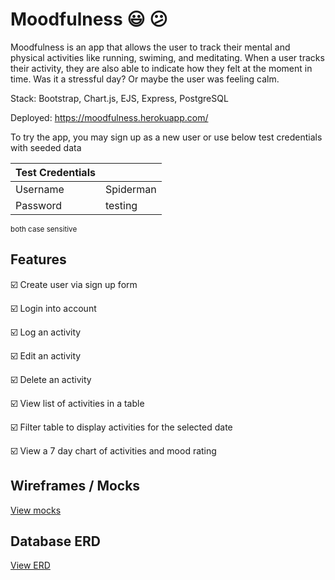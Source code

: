 # Moodfulness :smiley: :confused:

Moodfulness is an app that allows the user to track their mental and physical activities like running, swiming, and meditating. When a user tracks their activity, they are also able to indicate how they felt at the moment in time. Was it a stressful day? Or maybe the user was feeling calm.

Stack: Bootstrap, Chart.js, EJS, Express, PostgreSQL

Deployed: https://moodfulness.herokuapp.com/

To try the app, you may sign up as a new user or use below test credentials with seeded data

| Test Credentials |  |
| ------------- | ------------- |
| Username | Spiderman |
| Password | testing |

<sub>both case sensitive</sub>

## Features

:ballot_box_with_check: Create user via sign up form

:ballot_box_with_check: Login into account

:ballot_box_with_check: Log an activity

:ballot_box_with_check: Edit an activity

:ballot_box_with_check: Delete an activity

:ballot_box_with_check: View list of activities in a table

:ballot_box_with_check: Filter table to display activities for the selected date

:ballot_box_with_check: View a 7 day chart of activities and mood rating

## Wireframes / Mocks

[View mocks](https://drive.google.com/file/d/1LPsdF-UT-8aMQtY8OZG4_JoxAMdcesGs/view?usp=sharing)

## Database ERD

[View ERD](https://drive.google.com/file/d/1cTnziqYRYkNARFd1KVk-AHq9P61VMM5e/view?usp=sharing)
